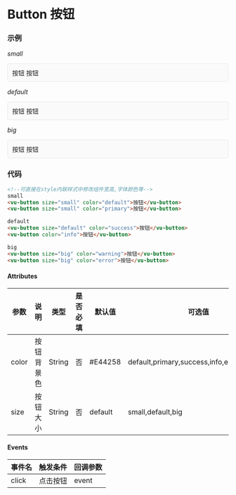 # Button 按钮

### 示例

*small*
<div style="border:1px solid #e4e7ed;border-radius:5px;padding:10px;background-color:#FAFAFA;">
    <vu-button size="small" color="default">按钮</vu-button>
    <vu-button size="small" color="primary">按钮</vu-button>
</div>

*default*
<div style="border:1px solid #e4e7ed;border-radius:5px;padding:10px;background-color:#FAFAFA;">
    <vu-button size="default" color="success">按钮</vu-button>
    <vu-button color="info">按钮</vu-button>
</div>

*big*
<div style="border:1px solid #e4e7ed;border-radius:5px;padding:10px;background-color:#FAFAFA;">
    <vu-button size="big" color="warning">按钮</vu-button>
    <vu-button size="big" color="error">按钮</vu-button>
</div>

### 代码
```html
<!--可直接在style内联样式中修改组件宽高,字体颜色等-->
small
<vu-button size="small" color="default">按钮</vu-button>
<vu-button size="small" color="primary">按钮</vu-button>

default
<vu-button size="default" color="success">按钮</vu-button>
<vu-button color="info">按钮</vu-button>

big
<vu-button size="big" color="warning">按钮</vu-button>
<vu-button size="big" color="error">按钮</vu-button>
```

#### Attributes
| 参数 | 说明 | 类型 | 是否必填 | 默认值 | 可选值 |
| ---  | --- | ---  | ---      | ---   | ---   |
| color | 按钮背景色 | String | 否 | #E44258 | default,primary,success,info,error,warning |
| size | 按钮大小 | String | 否 | default | small,default,big |

#### Events
| 事件名 | 触发条件 | 回调参数 |
|  ---  | ---  | ---  | 
| click | 点击按钮 | event |

